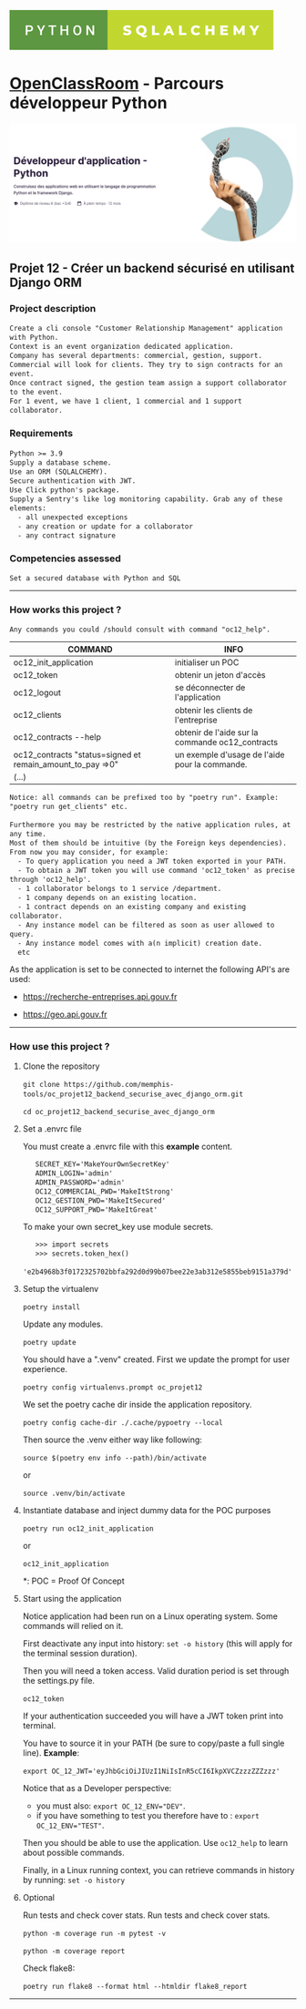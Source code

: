 ![Screenshot](python-sqlalchemy.svg)
# [OpenClassRoom](https://openclassrooms.com/) - Parcours développeur Python
![Screenshot](oc_parcours_dev_python.png)
## Projet 12 - Créer un backend sécurisé en utilisant Django ORM

### Project description
    Create a cli console "Customer Relationship Management" application with Python.
    Context is an event organization dedicated application.
    Company has several departments: commercial, gestion, support.
    Commercial will look for clients. They try to sign contracts for an event.
    Once contract signed, the gestion team assign a support collaborator to the event.
    For 1 event, we have 1 client, 1 commercial and 1 support collaborator.


### Requirements
    Python >= 3.9
    Supply a database scheme.
    Use an ORM (SQLALCHEMY).
    Secure authentication with JWT.
    Use Click python's package.
    Supply a Sentry's like log monitoring capability. Grab any of these elements:
      - all unexpected exceptions
      - any creation or update for a collaborator
      - any contract signature


### Competencies assessed
    Set a secured database with Python and SQL

---

### How works this project ?
    Any commands you could /should consult with command "oc12_help".

|COMMAND|INFO|
|-------|----|
|oc12_init_application| initialiser un POC|
|oc12_token| obtenir un jeton d'accès|
|oc12_logout| se déconnecter de l'application|
|oc12_clients| obtenir les clients de l'entreprise|
|oc12_contracts --help| obtenir de l'aide sur la commande oc12_contracts|
|oc12_contracts "status=signed et remain_amount_to_pay =>0"| un exemple d'usage de l'aide pour la commande.|
|(...)||

    Notice: all commands can be prefixed too by "poetry run". Example: "poetry run get_clients" etc.

    Furthermore you may be restricted by the native application rules, at any time.
    Most of them should be intuitive (by the Foreign keys dependencies).
    From now you may consider, for example:
      - To query application you need a JWT token exported in your PATH.
      - To obtain a JWT token you will use command 'oc12_token' as precise through 'oc12_help'.
      - 1 collaborator belongs to 1 service /department.
      - 1 company depends on an existing location.
      - 1 contract depends on an existing company and existing collaborator.
      - Any instance model can be filtered as soon as user allowed to query.
      - Any instance model comes with a(n implicit) creation date.
      etc

As the application is set to be connected to internet the following API's are used:

- https://recherche-entreprises.api.gouv.fr

- https://geo.api.gouv.fr

---

### How use this project ?

  1. Clone the repository

      `git clone https://github.com/memphis-tools/oc_projet12_backend_securise_avec_django_orm.git`

      `cd oc_projet12_backend_securise_avec_django_orm`

  2. Set a .envrc file

      You must create a .envrc file with this **example** content.

            SECRET_KEY='MakeYourOwnSecretKey'
            ADMIN_LOGIN='admin'
            ADMIN_PASSWORD='admin'
            OC12_COMMERCIAL_PWD='MakeItStrong'
            OC12_GESTION_PWD='MakeItSecured'
            OC12_SUPPORT_PWD='MakeItGreat'

      To make your own secret_key use module secrets.

            >>> import secrets
            >>> secrets.token_hex()
            'e2b4968b3f0172325702bbfa292d0d99b07bee22e3ab312e5855beb9151a379d'

  3. Setup the virtualenv

     `poetry install`

      Update any modules.

      `poetry update`

      You should have a ".venv" created. First we update the prompt for user experience.

      `poetry config virtualenvs.prompt oc_projet12`

      We set the poetry cache dir inside the application repository.

      `poetry config cache-dir ./.cache/pypoetry --local`

      Then source the .venv either way like following:

      `source $(poetry env info --path)/bin/activate`

      or

      `source .venv/bin/activate`

  4. Instantiate database and inject dummy data for the POC purposes

      `poetry run oc12_init_application`

     or

     `oc12_init_application`

     *: POC = Proof Of Concept

  5. Start using the application

      Notice application had been run on a Linux operating system. Some commands will relied on it.

      First deactivate any input into history: `set -o history` (this will apply for the terminal session duration).

      Then you will need a token access. Valid duration period is set through the settings.py file.

      `oc12_token`

      If your authentication succeeded you will have a JWT token print into terminal.

      You have to source it in your PATH (be sure to copy/paste a full single line). **Example**:

        `export OC_12_JWT='eyJhbGciOiJIUzI1NiIsInR5cCI6IkpXVCZzzzZZZzzz'`

      Notice that as a Developer perspective:
        - you must also: `export OC_12_ENV="DEV"`.
        - if you have something to test you therefore have to : `export OC_12_ENV="TEST"`.

      Then you should be able to use the application. Use `oc12_help` to learn about possible commands.

      Finally, in a Linux running context, you can retrieve commands in history by running:
      `set -o history`

  6. Optional

      Run tests and check cover stats. Run tests and check cover stats.

      `python -m coverage run -m pytest -v`

      `python -m coverage report`

      Check flake8:

      `poetry run flake8 --format html --htmldir flake8_report`

---
